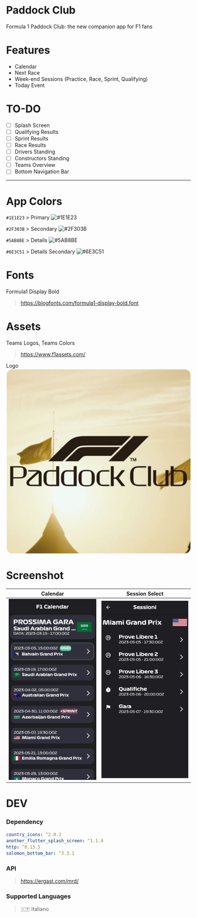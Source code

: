 # Paddock Club
Formula 1 Paddock Club: the new companion app for F1 fans

# Features

- Calendar
- Next Race
- Week-end Sessions (Practice, Race, Sprint, Qualifying) 
- Today Event

# TO-DO

- [ ] Splash Screen
- [ ] Qualifying Results
- [ ] Sprint Results
- [ ] Race Results
- [ ] Drivers Standing
- [ ] Constructors Standing
- [ ] Teams Overview
- [ ] Bottom Navigation Bar

---

# App Colors
`#1E1E23` > Primary ![#1E1E23](https://via.placeholder.com/15/1E1E23/1E1E23.png)

`#2F303B` > Secondary ![#2F303B](https://via.placeholder.com/15/2F303B/2F303B.png)

`#5AB8BE` > Details ![#5AB8BE](https://via.placeholder.com/15/5AB8BE/5AB8BE.png)

`#6E3C51` > Details Secondary ![#6E3C51](https://via.placeholder.com/15/6E3C51/6E3C51.png)

# Fonts
Formula1 Display Bold
> https://blogfonts.com/formula1-display-bold.font


# Assets
Teams Logos, Teams Colors
> https://www.f1assets.com/

Logo
![App Logo](/assets/favicon.png)

# Screenshot
| Calendar  | Session Select |
| ------------- | ------------- |
| ![Calendar](screenshot/Calendar.jpg)  | ![Session Select](screenshot/Session-Select.jpg)  |

# DEV
### Dependency
```yaml
country_icons: ^2.0.2
another_flutter_splash_screen: ^1.1.4
http: ^0.13.5
salomon_bottom_bar: ^3.3.1
```

### API
> https://ergast.com/mrd/

### Supported Languages
> 🇮🇹 Italiano
